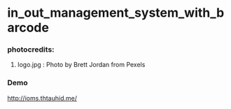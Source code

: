 # in_out_management_system_with_barcode

### photocredits:
1. logo.jpg : Photo by Brett Jordan from Pexels

### Demo
<a href="http://ioms.thtauhid.me/" target="_blank">http://ioms.thtauhid.me/</a>
